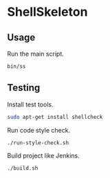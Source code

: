 # ShellSkeleton

## Usage

Run the main script.

```sh
bin/ss
```


## Testing

Install test tools.

```sh
sudo apt-get install shellcheck
```

Run code style check.

```sh
./run-style-check.sh
```

Build project like Jenkins.

```sh
./build.sh
```
